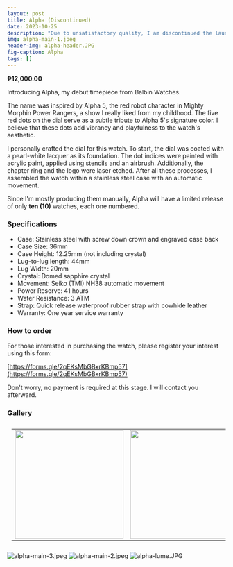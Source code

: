 ```yaml
---
layout: post
title: Alpha (Discontinued)
date: 2023-10-25
description: "Due to unsatisfactory quality, I am discontinued the launch of Alpha. Old description: My debut timepiece from Balbin Watches introduces a blend of creativity with its playful and distinctive dial. This watch will be limited and only ten will be made."
img: alpha-main-1.jpeg
header-img: alpha-header.JPG
fig-caption: Alpha
tags: []
---
```

**₱12,000.00**

Introducing Alpha, my debut timepiece from Balbin Watches.

The name was inspired by Alpha 5, the red robot character in Mighty Morphin Power Rangers, a show I really liked from my childhood. The five red dots on the dial serve as a subtle tribute to Alpha 5's signature color. I believe that these dots add vibrancy and playfulness to the watch's aesthetic.

I personally crafted the dial for this watch. To start, the dial was coated with a pearl-white lacquer as its foundation. The dot indices were painted with acrylic paint, applied using stencils and an airbrush. Additionally, the chapter ring and the logo were laser etched. After all these processes, I assembled the watch within a stainless steel case with an automatic movement.

Since I'm mostly producing them manually, Alpha will have a limited release of only **ten (10)** watches, each one numbered.

### Specifications
- Case: Stainless steel with screw down crown and engraved case back
- Case Size: 36mm
- Case Height: 12.25mm (not including crystal)
- Lug-to-lug length: 44mm
- Lug Width: 20mm
- Crystal: Domed sapphire crystal
- Movement: Seiko (TMI) NH38 automatic movement
- Power Reserve: 41 hours
- Water Resistance: 3 ATM
- Strap: Quick release waterproof rubber strap with cowhide leather
- Warranty: One year service warranty

### How to order
For those interested in purchasing the watch, please register your interest using this form:

[https://forms.gle/2qEKsMbGBxrKBmp57](https://forms.gle/2qEKsMbGBxrKBmp57)

Don't worry, no payment is required at this stage. I will contact you afterward.

### Gallery

<table style="padding:10px">
  <tr>
    <td><img src="{{site.baseurl}}/assets/img/alpha-main-3.JPG" width=250px style="text-align: center; vertical-align: middle;"></td>
    <td><img src="{{site.baseurl}}/assets/img/alpha-main-2.JPG" width=250px style="text-align: center; vertical-align: middle;"></td>
    <td><img src="{{site.baseurl}}/assets/img/alpha-lume.JPG" width=250px style="text-align: center; vertical-align: middle;"></td>
  </tr>
</table>

![alpha-main-3.jpeg]({{site.baseurl}}/assets/img/alpha-main-3.JPG)
![alpha-main-2.jpeg]({{site.baseurl}}/assets/img/alpha-main-2.JPG)
![alpha-lume.JPG]({{site.baseurl}}/assets/img/alpha-lume.JPG)
